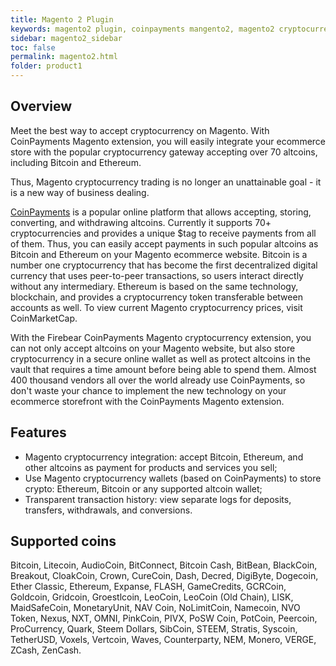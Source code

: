 ```yaml
---
title: Magento 2 Plugin
keywords: magento2 plugin, coinpayments mangento2, magento2 cryptocurrency
sidebar: magento2_sidebar
toc: false
permalink: magento2.html
folder: product1
---
```


## Overview

Meet the best way to accept cryptocurrency on Magento. With CoinPayments Magento extension, you will easily integrate your ecommerce store with the popular cryptocurrency gateway accepting over 70 altcoins, including Bitcoin and Ethereum. 

Thus, Magento cryptocurrency trading is no longer an unattainable goal - it is a new way of business dealing.

<a href="https://coinpayments.net">CoinPayments</a> is a popular online platform that allows accepting, storing, converting, and withdrawing altcoins. Currently it supports 70+ cryptocurrencies and provides a unique $tag to receive payments from all of them. Thus, you can easily accept payments in such popular altcoins as Bitcoin and Ethereum on your Magento ecommerce website. Bitcoin is a number one cryptocurrency that has become the first decentralized digital currency that uses peer-to-peer transactions, so users interact directly without any intermediary. Ethereum is based on the same technology, blockchain, and provides a cryptocurrency token transferable between accounts as well. To view current Magento cryptocurrency prices, visit CoinMarketCap.

With the Firebear CoinPayments Magento cryptocurrency extension, you can not only accept altcoins on your Magento website, but also store cryptocurrency in a secure online wallet as well as protect altcoins in the vault that requires a time amount before being able to spend them. Almost 400 thousand vendors all over the world already use CoinPayments, so don't waste your chance to implement the new technology on your ecommerce storefront with the CoinPayments Magento extension.

## Features

* Magento cryptocurrency integration: accept Bitcoin, Ethereum, and other altcoins as payment for products and services you sell;
* Use Magento cryptocurrency wallets (based on CoinPayments) to store crypto: Ethereum, Bitcoin or any supported altcoin wallet;
* Transparent transaction history: view separate logs for deposits, transfers, withdrawals, and conversions.

## Supported coins

Bitcoin, Litecoin, AudioCoin, BitConnect, Bitcoin Cash, BitBean, BlackCoin, Breakout, CloakCoin, Crown, CureCoin, Dash, Decred, DigiByte, Dogecoin, Ether Classic, Ethereum, Expanse, FLASH, GameCredits, GCRCoin, Goldcoin, Gridcoin, Groestlcoin, LeoCoin, LeoCoin (Old Chain), LISK, MaidSafeCoin, MonetaryUnit, NAV Coin, NoLimitCoin, Namecoin, NVO Token, Nexus, NXT, OMNI, PinkCoin, PIVX, PoSW Coin, PotCoin, Peercoin, ProCurrency, Quark, Steem Dollars, SibCoin, STEEM, Stratis, Syscoin, TetherUSD, Voxels, Vertcoin, Waves, Counterparty, NEM, Monero, VERGE, ZCash, ZenCash.

